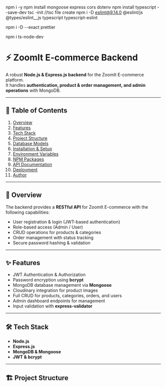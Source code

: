 npm i -y
npm install mongoose express cors dotenv
npm install typescript --save-dev
tsc -init //tsc file create
npm i -D eslint@9.14.0 @eslint/js @types/eslint\_\_js typescript typescript-eslint

npm i -D --exact prettier

npm i ts-node-dev


# ⚡ ZoomIt E-commerce Backend

A robust **Node.js & Express.js backend** for the ZoomIt E-commerce platform.  
It handles **authentication, product & order management, and admin operations** with MongoDB.

---

## 📌 Table of Contents
1. [Overview](#-overview)  
2. [Features](#-features)  
3. [Tech Stack](#-tech-stack)  
4. [Project Structure](#-project-structure)  
5. [Database Models](#-database-models)  
6. [Installation & Setup](#-installation--setup)  
7. [Environment Variables](#-environment-variables)  
8. [NPM Packages](#-npm-packages)  
9. [API Documentation](#-api-documentation)  
10. [Deployment](#-deployment)  
11. [Author](#-author)  

---

## 🔎 Overview
The backend provides a **RESTful API** for ZoomIt E-commerce with the following capabilities:  

- User registration & login (JWT-based authentication)  
- Role-based access (Admin / User)  
- CRUD operations for products & categories  
- Order management with status tracking  
- Secure password hashing & validation  

---

## ✨ Features
- JWT Authentication & Authorization  
- Password encryption using **bcrypt**  
- MongoDB database management via **Mongoose**  
- Cloudinary integration for product images  
- Full CRUD for products, categories, orders, and users  
- Admin dashboard endpoints for management  
- Input validation with **express-validator**  

---

## 🛠 Tech Stack
- **Node.js**  
- **Express.js**  
- **MongoDB & Mongoose**  
- **JWT & bcrypt**  

---

## 🏗 Project Structure

